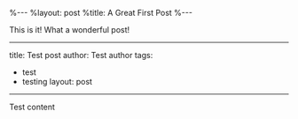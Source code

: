 %---
%layout: post
%title: A Great First Post
%---

This is it!
What a wonderful post!


---
title: Test post
author: Test author
tags:
  - test
  - testing
layout: post
---

Test content
